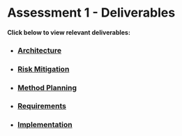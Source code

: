 <html>
  <head>
        <h1>Assessment 1 - Deliverables</h1>
      <h4>Click below to view relevant deliverables:</h4>
  </head>
  <body>
    <nav>
      <ul>
          <li><h3><a href="Architecture.md">Architecture</a></h3></li>
        <li><h3><a href="RiskMitigation.md">Risk Mitigation</a></h3></li>
        <li><h3><a href="MethodPlanning.md">Method Planning</a></h3></li>
        <li><h3><a href="Requirements.md">Requirements</a></h3></li>
        <li><h3><a href="Implementation.md">Implementation</a></h3></li>
      </ul>
    </nav>
  </body>
</html>
